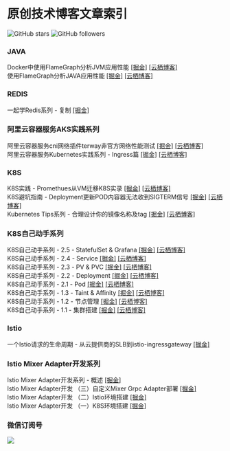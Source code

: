 # 原创技术博客文章索引
![GitHub stars](https://img.shields.io/github/stars/zrbcool/prometheus-lua-nginx.svg?style=social)
![GitHub followers](https://img.shields.io/github/followers/zrbcool.svg?style=social)

### JAVA
Docker中使用FlameGraph分析JVM应用性能 [[掘金]](https://juejin.im/post/5d3300cf51882539af1922be "掘金地址") [[云栖博客]](https://yq.aliyun.com/articles/710054)  
使用FlameGraph分析JAVA应用性能  [[掘金]](https://juejin.im/post/5d207690e51d45775746b9a4 "掘金地址") [[云栖博客]](https://yq.aliyun.com/articles/710055)  

### REDIS
一起学Redis系列 - 复制  [[掘金]](https://juejin.im/post/5d207989e51d455a68490bed "掘金地址")  

### 阿里云容器服务AKS实践系列
阿里云容器服务cni网络插件terway非官方网络性能测试 [[掘金]](https://juejin.im/post/5d20738051882571021b12b8 "掘金地址") [[云栖博客]](https://yq.aliyun.com/articles/696639)  
阿里云容器服务Kubernetes实践系列 - Ingress篇 [[掘金]](https://juejin.im/post/5d207419e51d4550723b1464 "掘金地址") [[云栖博客]](https://yq.aliyun.com/articles/699445)  
### K8S
K8S实践 - Promethues从VM迁移K8S实录 [[掘金]](https://juejin.im/post/5d23f0e36fb9a07ed740a2a2) [[云栖博客]](https://yq.aliyun.com/articles/708186)  
K8S避坑指南 - Deployment更新POD内容器无法收到SIGTERM信号 [[掘金]](https://juejin.im/post/5d208bc8e51d4556f76e8111 "掘金地址") [[云栖博客]](https://yq.aliyun.com/articles/705984)  
Kubernetes Tips系列 - 合理设计你的镜像名称及tag [[掘金]](https://juejin.im/post/5d2183eff265da1bca51fc3f "掘金地址") [[云栖博客]](https://yq.aliyun.com/articles/707985)  

### K8S自己动手系列
K8S自己动手系列 - 2.5 - StatefulSet & Grafana [[掘金]](https://juejin.im/post/5d2068205188251d00042ec7 "掘金地址") [[云栖博客]](https://yq.aliyun.com/articles/706604)   
K8S自己动手系列 - 2.4 - Service [[掘金]](https://juejin.im/post/5d206ad25188253d7201c19e "掘金链接") [[云栖博客]](https://yq.aliyun.com/articles/706060)  
K8S自己动手系列 - 2.3 - PV & PVC [[掘金]](https://juejin.im/post/5d206906f265da1bd2610d56 "掘金链接") [[云栖博客]](https://yq.aliyun.com/articles/706059)  
K8S自己动手系列 - 2.2 - Deployment [[掘金]](https://juejin.im/post/5d20688a6fb9a07ecb0bc971 "掘金链接") [[云栖博客]](https://yq.aliyun.com/articles/705683)  
K8S自己动手系列 - 2.1 - Pod [[掘金]](https://juejin.im/post/5d2068205188251d00042ec7 "掘金链接") [[云栖博客]](https://yq.aliyun.com/articles/705680)  
K8S自己动手系列 - 1.3 - Taint & Affinity [[掘金]](https://juejin.im/post/5d20649ff265da1b61501982 "掘金链接") [[云栖博客]](https://yq.aliyun.com/articles/705679)  
K8S自己动手系列 - 1.2 - 节点管理 [[掘金]](https://juejin.im/post/5d20640951882572dc2b6403 "掘金链接") [[云栖博客]](https://yq.aliyun.com/articles/704920)  
K8S自己动手系列 - 1.1 - 集群搭建 [[掘金]](https://juejin.im/post/5d20628ee51d455d850d3b58 "掘金链接") [[云栖博客]](https://yq.aliyun.com/articles/704914)  

### Istio
一个Istio请求的生命周期 - 从云提供商的SLB到istio-ingressgateway [[掘金]](https://juejin.im/post/5c53fa94f265da2d84105756 "掘金链接")  

### Istio Mixer Adapter开发系列
Istio Mixer Adapter开发系列 - 概述 [[掘金]](https://juejin.im/post/5c2437ede51d453fdd602234 "掘金链接")  
Istio Mixer Adapter开发 （三）自定义Mixer Grpc Adapter部署 [[掘金]](https://juejin.im/post/5c6cf2b8f265da2dd37c15fd "掘金链接")  
Istio Mixer Adapter开发 （二）Istio环境搭建 [[掘金]](https://juejin.im/post/5c6bcaf2518825627d37230d "掘金链接")  
Istio Mixer Adapter开发 （一）K8S环境搭建 [[掘金]](https://juejin.im/post/5c6ba4866fb9a049bd42de3a "掘金链接")  

### 微信订阅号
![](http://oss.zrbcool.top/Fv816XFbZB2JQazo5LHBoy2_SGVz)

